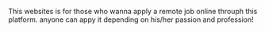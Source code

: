 
This websites is for those who wanna apply a remote job 
online throuph this platform.
anyone can appy it depending on his/her passion and profession!
